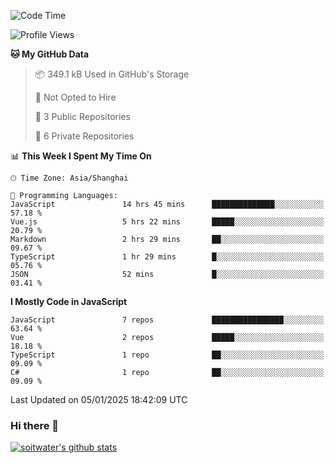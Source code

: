 <!--START_SECTION:waka-->
![Code Time](http://img.shields.io/badge/Code%20Time-4%2C471%20hrs%2059%20mins-blue)

![Profile Views](http://img.shields.io/badge/Profile%20Views-0-blue)

**🐱 My GitHub Data** 

> 📦 349.1 kB Used in GitHub's Storage 
 > 
> 🚫 Not Opted to Hire
 > 
> 📜 3 Public Repositories 
 > 
> 🔑 6 Private Repositories 
 > 
📊 **This Week I Spent My Time On** 

```text
🕑︎ Time Zone: Asia/Shanghai

💬 Programming Languages: 
JavaScript               14 hrs 45 mins      ██████████████░░░░░░░░░░░   57.18 % 
Vue.js                   5 hrs 22 mins       █████░░░░░░░░░░░░░░░░░░░░   20.79 % 
Markdown                 2 hrs 29 mins       ██░░░░░░░░░░░░░░░░░░░░░░░   09.67 % 
TypeScript               1 hr 29 mins        █░░░░░░░░░░░░░░░░░░░░░░░░   05.76 % 
JSON                     52 mins             █░░░░░░░░░░░░░░░░░░░░░░░░   03.41 % 
```

**I Mostly Code in JavaScript** 

```text
JavaScript               7 repos             ████████████████░░░░░░░░░   63.64 % 
Vue                      2 repos             █████░░░░░░░░░░░░░░░░░░░░   18.18 % 
TypeScript               1 repo              ██░░░░░░░░░░░░░░░░░░░░░░░   09.09 % 
C#                       1 repo              ██░░░░░░░░░░░░░░░░░░░░░░░   09.09 % 
```




 Last Updated on 05/01/2025 18:42:09 UTC
<!--END_SECTION:waka-->

### Hi there 👋
[![soitwater's github stats](https://github-readme-stats.vercel.app/api?username=soitwater)](https://github.com/soitwater/github-readme-stats)
